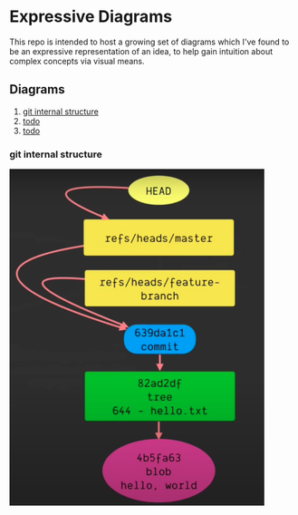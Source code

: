 # Expressive Diagrams

This repo is intended to host a growing set of diagrams which I've found to be an expressive representation of an idea, to help gain intuition about complex concepts via visual means.

## Diagrams

1. [git internal structure](#git-internal-structure)
2. [todo](#todo)
3. [todo](#todo)

### git internal structure

<img src="https://github.com/kobibarhanin/expressive-diagrams/blob/main/diagrams/git_internal_structure.png?raw=true"
    width="450px" border="0" alt="git_internal_structure">


